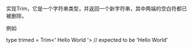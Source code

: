 实现Trim<T>，它是一个字符串类型，并返回一个新字符串，其中两端的空白符都已被删除。

例如

type trimed = Trim<'  Hello World  '> // expected to be 'Hello World'